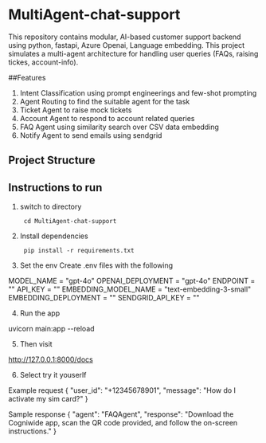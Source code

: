 # MultiAgent-chat-support
This repository contains modular, AI-based customer support backend using python, fastapi, Azure Openai, Language embedding.
This project simulates a multi-agent architecture for handling user queries (FAQs, raising tickes, account-info).

##Features
1. Intent Classification using prompt engineerings and few-shot prompting
2. Agent Routing to find the suitable agent for the task
3. Ticket Agent to raise mock tickets
4. Account Agent to respond to account related queries
5. FAQ Agent using similarity search over CSV data embedding
6. Notify Agent to send emails using sendgrid

## Project Structure


## Instructions to run
1. switch to directory

        cd MultiAgent-chat-support

2. Install dependencies

        pip install -r requirements.txt

3. Set the env
Create .env files with the following

MODEL_NAME = "gpt-4o"
OPENAI_DEPLOYMENT = "gpt-4o"
ENDPOINT = ""
API_KEY = ""
EMBEDDING_MODEL_NAME = "text-embedding-3-small"
EMBEDDING_DEPLOYMENT = ""
SENDGRID_API_KEY = ""

4. Run the app

uvicorn main:app --reload

5. Then visit

http://127.0.0.1:8000/docs

6. Select try it youserlf

Example request
{
  "user_id": "+12345678901",
  "message": "How do I activate my sim card?"
}

Sample response
{
  "agent": "FAQAgent",
  "response": "Download the Cogniwide app, scan the QR code provided, and follow the on-screen instructions."
}


